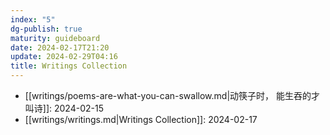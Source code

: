 ```yaml
---
index: "5"
dg-publish: true
maturity: guideboard
date: 2024-02-17T21:20
update: 2024-02-29T04:16
title: Writings Collection
---
```

- [[writings/poems-are-what-you-can-swallow.md|动筷子时， 能生吞的才叫诗]]: 2024-02-15
- [[writings/writings.md|Writings Collection]]: 2024-02-17

